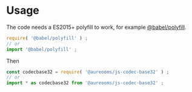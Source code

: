 # Usage

The code needs a ES2015+ polyfill to work, for example
[@babel/polyfill](https://babeljs.io/docs/usage/polyfill).
```js
require( '@babel/polyfill' ) ;
// or
import '@babel/polyfill' ;
```

Then
```js
const codecbase32 = require( '@aureooms/js-codec-base32' ) ;
// or
import * as codecbase32 from '@aureooms/js-codec-base32' ;
```
